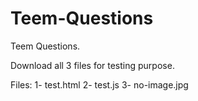 # Teem-Questions
Teem Questions.

Download all 3 files for testing purpose.

Files: 
1- test.html
2- test.js
3- no-image.jpg
